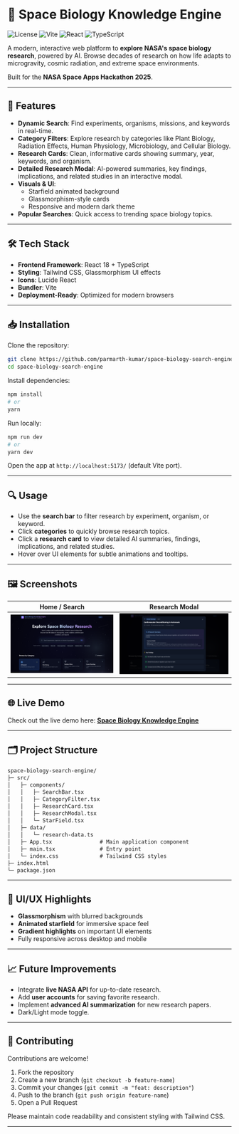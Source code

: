 # 🚀 Space Biology Knowledge Engine

![License](https://img.shields.io/badge/license-MIT-blue)
![Vite](https://img.shields.io/badge/bundler-Vite-brightgreen)
![React](https://img.shields.io/badge/framework-React-blue)
![TypeScript](https://img.shields.io/badge/language-TypeScript-blueviolet)

A modern, interactive web platform to **explore NASA's space biology research**, powered by AI. Browse decades of research on how life adapts to microgravity, cosmic radiation, and extreme space environments.  

Built for the **NASA Space Apps Hackathon 2025**.

---

## 🌌 Features

- **Dynamic Search**: Find experiments, organisms, missions, and keywords in real-time.
- **Category Filters**: Explore research by categories like Plant Biology, Radiation Effects, Human Physiology, Microbiology, and Cellular Biology.
- **Research Cards**: Clean, informative cards showing summary, year, keywords, and organism.
- **Detailed Research Modal**: AI-powered summaries, key findings, implications, and related studies in an interactive modal.
- **Visuals & UI**:
  - Starfield animated background
  - Glassmorphism-style cards
  - Responsive and modern dark theme
- **Popular Searches**: Quick access to trending space biology topics.

---

## 🛠 Tech Stack

- **Frontend Framework**: React 18 + TypeScript  
- **Styling**: Tailwind CSS, Glassmorphism UI effects  
- **Icons**: Lucide React  
- **Bundler**: Vite  
- **Deployment-Ready**: Optimized for modern browsers  

---

## 📥 Installation

Clone the repository:

```bash
git clone https://github.com/parmarth-kumar/space-biology-search-engine.git
cd space-biology-search-engine
````

Install dependencies:

```bash
npm install
# or
yarn
```

Run locally:

```bash
npm run dev
# or
yarn dev
```

Open the app at `http://localhost:5173/` (default Vite port).

---

## 🔍 Usage

* Use the **search bar** to filter research by experiment, organism, or keyword.
* Click **categories** to quickly browse research topics.
* Click a **research card** to view detailed AI summaries, findings, implications, and related studies.
* Hover over UI elements for subtle animations and tooltips.

---

## 🖼 Screenshots

| Home / Search                 | Research Modal                  |
| ----------------------------- | ------------------------------- |
| ![Home](screenshots/Home.png) | ![Modal](screenshots/Modal.png) |

---

## 🌐 Live Demo

Check out the live demo here: **[Space Biology Knowledge Engine](https://space-biology-search-engine.vercel.app/)**

---

## 🗂 Project Structure

```
space-biology-search-engine/
├─ src/
│   ├─ components/
│   │   ├─ SearchBar.tsx
│   │   ├─ CategoryFilter.tsx
│   │   ├─ ResearchCard.tsx
│   │   ├─ ResearchModal.tsx
│   │   └─ StarField.tsx
│   ├─ data/
│   │   └─ research-data.ts
│   ├─ App.tsx               # Main application component
│   ├─ main.tsx              # Entry point
│   └─ index.css             # Tailwind CSS styles
├─ index.html
└─ package.json

```

---

## 🎨 UI/UX Highlights

* **Glassmorphism** with blurred backgrounds
* **Animated starfield** for immersive space feel
* **Gradient highlights** on important UI elements
* Fully responsive across desktop and mobile

---

## 📈 Future Improvements

* Integrate **live NASA API** for up-to-date research.
* Add **user accounts** for saving favorite research.
* Implement **advanced AI summarization** for new research papers.
* Dark/Light mode toggle.

---

## 🤝 Contributing

Contributions are welcome!

1. Fork the repository
2. Create a new branch (`git checkout -b feature-name`)
3. Commit your changes (`git commit -m "feat: description"`)
4. Push to the branch (`git push origin feature-name`)
5. Open a Pull Request

Please maintain code readability and consistent styling with Tailwind CSS.

---
